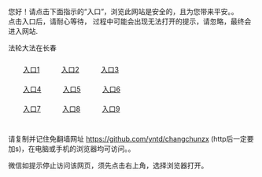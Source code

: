 您好！请点击下面指示的“入口”，浏览此网站是安全的，且为您带来平安。。 <br/>
点击入口后，请耐心等待， 过程中可能会出现无法打开的提示，请忽略，最终会进入网站. </br>

法轮大法在长春<br/>
<div style="padding:10px"><a style="margin:20px" target="_blank" href="https://d1x8zp2vgx51i6.cloudfront.net/2Qpsp?fqauqk" id="ccLink1" rel="nofollow">入口1</a> <a target="_blank" style="margin:20px" href="https://d3prrlwk11bo6b.cloudfront.net/2Qpsp?zmwdu" id="ccLink2" rel="nofollow">入口2</a> <a style="margin:20px" target="_blank" href="https://d2o48jnhfu8dcr.cloudfront.net/2Qpsp?vgpldtd" id="ccLink3" rel="nofollow">入口3</a></div>

<div style="padding:10px" ><a style="margin:20px" target="_blank" href="https://d1x8zp2vgx51i6.cloudfront.net/2Qpsp?fqauqk" id="ccLink4" rel="nofollow">入口4</a> <a style="margin:20px" href="https://d3prrlwk11bo6b.cloudfront.net/2Qpsp?zmwdu" target="_blank" id="ccLink5" rel="nofollow">入口5</a> <a style="margin:20px" href="https://d2o48jnhfu8dcr.cloudfront.net/2Qpsp?vgpldtd" target="_blank" id="ccLink6" rel="nofollow">入口6</a></div>

<div style="padding:10px"><a style="margin:20px" target="_blank" href="https://d1x8zp2vgx51i6.cloudfront.net/2Qpsp?fqauqk" id="ccLink7" rel="nofollow">入口7</a> <a style="margin:20px" href="https://d3prrlwk11bo6b.cloudfront.net/2Qpsp?zmwdu" target="_blank" id="ccLink8" rel="nofollow">入口8</a> <a style="margin:20px" target="_blank" href="https://d2o48jnhfu8dcr.cloudfront.net/2Qpsp?vgpldtd" id="ccLink9" rel="nofollow">入口9</a></div>

<br/>



请复制并记住免翻墙网址 https://github.com/yntd/changchunzx (http后一定要加s)，在电脑或手机的浏览器均可访问。。<br/>

微信如提示停止访问该网页，须先点击右上角，选择浏览器打开。
